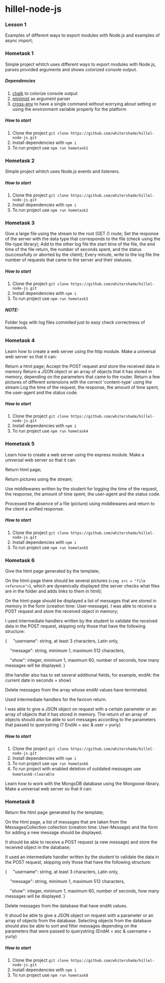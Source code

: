 # hillel-node-js

### Lesson 1 
Examples of different ways to export modules with Node.js and examples of async import;

### Hometask 1
Simple project whitch uses different ways to export modules with Node.js, parses provided arguments and shows colorized console output.

##### Dependencies
1. [chalk](https://github.com/chalk/chalk) to colorize console output
1. [minimist](https://github.com/substack/minimist) as argument parser
1. [cross-env](https://github.com/kentcdodds/cross-env) to have a single command without worrying about setting or using the environment variable properly for the platform

##### How to start
1. Clone the project `git clone https://github.com/whitershade/hillel-node-js.git`
1. Install dependencies with `npm i`
1. To run project use `npm run hometask1`

### Hometask 2
Simple project whitch uses Node.js events and listeners.

##### How to start
1. Clone the project `git clone https://github.com/whitershade/hillel-node-js.git`
1. Install dependencies with `npm i`
1. To run project use `npm run hometask2`

### Hometask 3
Give a large file using the stream to the root (GET /) route;
Set the response of the server with the data type that corresponds to the file (check using the file-type library);
Add to the other log file the start time of the file, the end time of the file return, the number of seconds spent, and the status (successfully or aborted by the client);
Every minute, write to the log file the number of requests that came to the server and their statuses.

##### How to start
1. Clone the project `git clone https://github.com/whitershade/hillel-node-js.git`
1. Install dependencies with `npm i`
1. To run project use `npm run hometask3`

##### NOTE:
Folder logs with log files commited just to easy check сorrectness of homework.

### Hometask 4
Learn how to create a web server using the http module.
Make a universal web server so that it can:

Return a html page;
Accept the POST request and store the received data in memory
Return a JSON object or an array of objects that it has stored in memory, depending on the parameters that came to the router.
Return a few pictures of different extensions with the correct 'content-type' using the stream
Log the time of the request, the response, the amount of time spent, the user-agent and the status code.

##### How to start
1. Clone the project `git clone https://github.com/whitershade/hillel-node-js.git`
1. Install dependencies with `npm i`
1. To run project use `npm run hometask4`

### Hometask 5
Learn how to create a web server using the express module.
Make a universal web server so that it can:

Return html page;

Return pictures using the stream;

Use middlewares written by the student for logging the time of the request, the response, the amount of time spent, the user-agent and the status code.

Processed the absence of a file (picture) using middlewares and return to the client a unified response.

##### How to start
1. Clone the project `git clone https://github.com/whitershade/hillel-node-js.git`
1. Install dependencies with `npm i`
1. To run project use `npm run hometask5`

### Hometask 6
Give the html page generated by the template;

On the html-page there should be several pictures (`<img src = "file reference">`), which are dynamically displayed (the server checks what files are in the folder and adds links to them in html);

On the html-page should be displayed a list of messages that are stored in memory in the form (creation time: User-message).
I was able to receive a POST request and store the received object in memory;

I used intermediate handlers written by the student to validate the received data in the POST request, skipping only those that have the following structure:

{
    "username": string, at least 3 characters, Latin only,
    
    "message": string, minimum 1, maximum 512 characters,
    
    "show": integer, minimum 1, maximum 60, number of seconds, how many messages will be displayed.
}

(the handler also has to set several additional fields, for example, endAt: the current date in seconds + show)

Delete messages from the array whose endAt values have terminated.

Used intermediate handlers for the favicon return.

I was able to give a JSON object on request with a certain parameter or an array of objects that it has stored in memory.
The return of an array of objects should also be able to sort messages according to the parameters that passed to querystring (? EndAt = asc & user = yuriy)

##### How to start
1. Clone the project `git clone https://github.com/whitershade/hillel-node-js.git`
1. Install dependencies with `npm i`
1. To run project use `npm run hometask6`
1. To run project with enabled deletion of outdated messages use `hometask6-clearable`

Learn how to work with the MongoDB database using the Mongoose library.
Make a universal web server so that it can:

### Hometask 8
Return the html page generated by the template;

On the html page, a list of messages that are taken from the MessagesCollection collection (creation time: User-Message) and the form for adding a new message should be displayed.

It should be able to receive a POST request (a new message) and store the received object in the database;

It used an intermediate handler written by the student to validate the data in the POST request, skipping only those that have the following structure:

{
    "username": string, at least 3 characters, Latin only,
    
    "message": string, minimum 1, maximum 512 characters,
    
    "show": integer, minimum 1, maximum 60, number of seconds, how many messages will be displayed.
}

Delete messages from the database that have endAt values.

It shoud be able to give a JSON object on request with a parameter or an array of objects from the database.
Selecting objects from the database should also be able to sort and filter messages depending on the parameters that were passed to querystring (EndAt = asc & username = yuriy)

##### How to start
1. Clone the project `git clone https://github.com/whitershade/hillel-node-js.git`
1. Install dependencies with `npm i`
1. To run project use `npm run hometask8`

